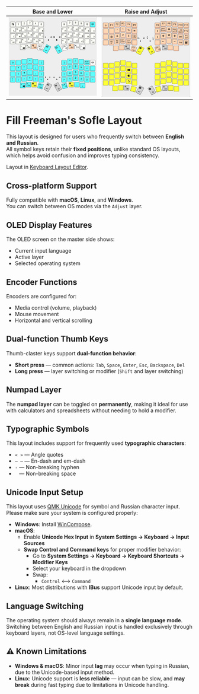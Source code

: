 Base and Lower          |  Raise and Adjust
:-------------------------:|:-------------------------:
![SofleKeyboard default keymap](/images/layout-01.jpg)  |  ![SofleKeyboard adjust layer](/images/layout-02.jpg)

# Fill Freeman's Sofle Layout

This layout is designed for users who frequently switch between **English and Russian**.  
All symbol keys retain their **fixed positions**, unlike standard OS layouts, which helps avoid confusion and improves typing consistency.

Layout in [Keyboard Layout Editor](https://www.keyboard-layout-editor.com/##@_name=SofleKeyboard&author=Alexander%20Linkov&switchMount=cherry&switchBrand=gateron&switchType=KS-3-Yellow%3B&@_y:0.2&x:3&c=%23e8e7e3&p=CHICKLET&f:8&fa@:0&:0&:3%3B%3B&=%0A%0A%E2%84%96%0A%0A%0A%0A%0A%0A%0A3&_x:7&a:7%3B&=8%3B&@_y:-0.95&x:10%3B&=7%3B&@_y:-0.9&x:2%3B&=2&_x:1%3B&=4&_x:7%3B&=9%3B&@_y:-0.85&f:9%3B&=%3Ci%20class%2F=%22fa%20fa-language%22%20aria-hidden%2F=%22true%22%3E&_f:8%3B&=1&_x:3%3B&=5&_x:3%3B&=6&_x:3%3B&=10&_c=%2300eeff&f:9%3B&=%3Ci%20class%2F='kb%20kb-Arrows-Down-Circle-Filled'%3E%3C%2F%2Fi%3E%3B&@_y:-0.30000000000000004&x:3&c=%23e8e7e3&a:4&f:6%3B&=E%0A%0A%0A%D0%A3&_x:7%3B&=I%0A%0A%0A%D0%A8%3B&@_y:-0.95&x:10%3B&=U%0A%0A%0A%D0%93%3B&@_y:-0.8999999999999999&x:2%3B&=W%0A%0A%0A%D0%A6&_x:1%3B&=R%0A%0A%0A%D0%9A&_x:7%3B&=O%0A%0A%0A%D0%A9%3B&@_y:-0.8500000000000001&f:8&fa@:5&:5&:0&:6%3B%3B&=%7D%0A%5D%0A%0A%D0%AA&_f:6%3B&=Q%0A%0A%0A%D0%99&_x:3%3B&=T%0A%0A%0A%D0%95&_c=%23cccccc&a:7&w:3&h:2.75&d:true%3B&=&_c=%23e8e7e3&a:4%3B&=Y%0A%0A%0A%D0%9D&_x:3%3B&=P%0A%0A%0A%D0%97&=%7B%0A%5B%0A%0A%D0%A5%3B&@_y:-0.2999999999999998&x:3%3B&=D%0A%0A%0A%D0%92&_x:7%3B&=K%0A%0A%0A%D0%9B%3B&@_y:-0.8500000000000001&x:2%3B&=S%0A%0A%0A%D0%AB&_x:1&n:true%3B&=F%0A%0A%0A%D0%90&_x:5&n:true%3B&=J%0A%0A%0A%D0%9E&_x:1%3B&=L%0A%0A%0A%D0%94%3B&@_y:-0.8500000000000001&fa@:5&:5%3B%3B&=~%0A%60%0A%0A%D0%81&_f:6%3B&=A%0A%0A%0A%D0%A4&_x:3&f:6%3B&=G%0A%0A%0A%D0%9F&_x:3&f:6%3B&=H%0A%0A%0A%D0%A0&_x:3%3B&=%0A%0A%0A%D0%96&=%22%0A'%0A%0A%D0%AD%3B&@_y:-0.2999999999999998&x:3&f:6%3B&=C%0A%0A%0A%D0%A1&_x:7%3B&=%0A%0A%0A%D0%91%3B&@_y:-0.8500000000000001&x:2&f:6%3B&=X%0A%0A%0A%D0%A7&_x:1&f:6%3B&=V%0A%0A%0A%D0%9C&_x:5&f:6%3B&=M%0A%0A%0A%D0%AC&_x:1%3B&=%0A%0A%0A%D0%AE%3B&@_y:-0.8500000000000001&f:6%3B&=%3Ci%20class%2F='mss%20mss-Unicode-Option-3'%3E%3C%2F%2Fi%3E%0A%0A%0AAlt&_f:6%3B&=Z%0A%0A%0A%D0%AF&_x:3&f:6%3B&=B%0A%0A%0A%D0%9C&_x:3&f:6%3B&=N%0A%0A%0A%D0%A2&_x:3&t=%23999999&f:6%3B&=%3F%0A%2F%2F%0A,%0A.&_t=%23000000&fa@:0&:5&:0&:0&:0&:0&:0%3B%3B&=%3Ci%20class%2F='mss%20mss-Unicode-Option-3'%3E%3C%2F%2Fi%3E%0A%0A%0AAlt%3B&@_y:-0.15000000000000036&x:2.75%3B&=%3Ci%20class%2F='mss%20mss-Unicode-Command-3'%3E%3C%2F%2Fi%3E%0A%0A%0ACtrl&_c=%23ffaa88%3B&=%3Ci%20class%2F='kb%20kb-Arrows-Up-Circle-Filled'%3E%3C%2F%2Fi%3E%0A%0A%0ATab&_x:5.5%3B&=%3Ci%20class%2F='kb%20kb-Arrows-Up-Circle-Filled'%3E%3C%2F%2Fi%3E%0A%0A%0Adel%3B&@_y:-0.8499999999999996&x:1.75&c=%23e8e7e3%3B&=%3Ci%20class%2F='fa%20fa-angle-up'%3E%3C%2F%2Fi%3E%0A%0A%0A%3Ci%20class%2F='fa%20fa-windows'%3E%3C%2F%2Fi%3E%3B&@_y:1.4000000000000004&x:3&c=%2300eeff&a:7&f:8%3B&=%3Cb%3E~&_x:7%3B&=%2F%2F%3B&@_y:-0.9500000000000002&x:10%3B&=*%3B&@_y:-0.9000000000000004&x:2%3B&=&_x:1%3B&=%3Cb%3E%60%3C%2F%2Fb%3E&_x:7%3B&=%3B&@_y:-0.8500000000000005&f:9%3B&=%3Ci%20class%2F='mss%20mss-Unicode-Escape-3'%3E%3C%2F%2Fi%3E&_f:8%3B&=&_x:3%3B&=%7B&_x:3%3B&=%5D&_x:3&f:5%3B&=Num%20Lock&_c=%23ffffff&f:9%3B&=%3Ci%20class%2F='kb%20kb-Arrows-Down-Circle-Filled'%3E%3C%2F%2Fi%3E%3B&@_y:-0.29999999999999893&x:3&c=%2300eeff&f:8%3B&=%3Cb%3E%2F:&_x:7%3B&=8%3B&@_y:-0.9500000000000002&x:10%3B&=7%3B&@_y:-0.8999999999999986&x:2&a:5&f:6%3B&=%3Cb%3E%C2%BB%0A%3Cb%3E%22&_x:1&a:7&f:8%3B&=%3Cb%3E%2F%3B&_x:7%3B&=9%3B&@_y:-0.8500000000000014&f:5%3B&=&_a:5&f:6%3B&=%3Cb%3E%C2%AB%0A%3Cb%3E'&_x:3&a:7&f:8%3B&=%5B&_c=%2300bbff&f:6&w:3&h:2.75&d:true%3B&=&_c=%2300eeff&f:8%3B&=%7D&_x:3&f:6%3B&=+&_f:5%3B&=%3B&@_y:-0.29999999999999893&x:3&f:6%3B&=%3Cb%3E.&_x:7&f:8%3B&=5%3B&@_y:-0.8499999999999996&x:2&f:9%3B&=%3Cb%3E%3F&_x:1&f:8&n:true%3B&=%3Cb%3E,&_x:5&n:true%3B&=4&_x:1%3B&=6%3B&@_y:-0.8500000000000014&t=%230005ff&f:5%3B&=&_t=%23000000&f:9%3B&=%3Cb%3E!%3C%2F%2Fb%3E&_x:3&f:8%3B&=(&_x:3%3B&=)&_x:3%3B&=-&_f:6%3B&=%3B&@_y:-0.4499999999999993&x:5.75&c=%23cccccc&f:9&d:true%3B&=%3Ci%20class%2F='mss%20mss-Unicode-Page-Up-5'%3E%3C%2F%2Fi%3E&_x:-0.25&d:true%3B&=%3Ci%20class%2F='mss%20mss-Unicode-Page-Down-5'%3E%3C%2F%2Fi%3E%3B&@_y:-0.8499999999999996&x:3&c=%2300eeff&f:8%3B&=%2F=&_x:7%3B&=2%3B&@_y:-0.8499999999999996&x:2%3B&=%2F%2F&_x:1&a:5&f:6%3B&=%3Cb%3E%2F_%0A%3Cb%3E-&_x:5&a:7&f:8%3B&=1&_x:1%3B&=3%3B&@_y:-0.9000000000000004&x:6.1&c=%23cccccc&f:9&d:true%3B&=%3Ci%20class%2F=%22fa%20fa-caret-left%22%20aria-hidden%2F=%22true%22%3E%3C%2F%2Fi%3E&_x:0.6500000000000004&d:true%3B&=%3Ci%20class%2F=%22fa%20fa-caret-right%22%20aria-hidden%2F=%22true%22%3E%3C%2F%2Fi%3E%3B&@_y:-0.9500000000000011&c=%2300eeff&a:5&f:5%3B&=%7C%0A%5C&_a:7&f:8%3B&=%5C&_x:3%3B&=%3C&_x:3%3B&=%3E&_x:3%3B&=0&_a:5&f:5%3B&=%3Cb%3E%2F_%0A%3Cb%3E-%3B&@_y:-0.14999999999999858&x:2.75&a:4&f:6%3B&=%3Ci%20class%2F='mss%20mss-Unicode-Command-3'%3E%3C%2F%2Fi%3E%0A%0A%0ACtrl&_c=%23eeee00%3B&=%3Ci%20class%2F=%22fa%20fa-cog%22%20aria-hidden%2F=%22true%22%3E%3C%2F%2Fi%3E%0A%0A%0ATab&_x:5.5%3B&=%3Ci%20class%2F=%22fa%20fa-cog%22%20aria-hidden%2F=%22true%22%3E%3C%2F%2Fi%3E%0A%0A%0Adel%3B&@_y:-0.8500000000000014&x:1.75&c=%2300eeff%3B&=%3Ci%20class%2F='fa%20fa-angle-up'%3E%3C%2F%2Fi%3E%0A%0A%0A%3Ci%20class%2F='fa%20fa-windows'%3E%3C%2F%2Fi%3E%3B&@_y:2&x:3&c=%23ffaa88&a:7&f:8%3B&=F3&_x:7%3B&=F8%3B&@_y:-0.9499999999999993&x:10%3B&=F7%3B&@_y:-0.9000000000000004&x:2%3B&=F2&_x:1%3B&=F4&_x:7%3B&=F9%3B&@_y:-0.8499999999999996%3B&=%3Ci%20class%2F='mss%20mss-Unicode-Escape-3'%3E%3C%2F%2Fi%3E&=F1&_x:3%3B&=F5&_x:3%3B&=F6&_x:3%3B&=F10&=F11%3B&@_y:-0.3000000000000007&x:3%3B&=%5E&_x:7%3B&=%3Ci%20class%2F='fa%20fa-arrow-up'%3E%3C%2F%2Fi%3E%3B&@_y:-0.9499999999999993&x:10&f:6%3B&=prev%20word%3B&@_y:-0.9000000000000004&x:2&f:8%3B&=*&_x:1%3B&=%25&_x:7&f:6%3B&=next%20word%3B&@_y:-0.8500000000000014&t=%230005ff&f:9%3B&=&_t=%23000000&f:6%3B&=&_x:3&f:8%3B&=%3Ci%20class%2F='kb%20kb-Hamburger-Menu'%3E%3C%2F%2Fi%3E&_f:6&w:3&h:2.75&d:true%3B&=&_f:9%3B&=%3Ci%20class%2F='mss%20mss-Unicode-Page-Up-5'%3E%3C%2F%2Fi%3E&_x:3&f:6%3B&=%3Ci%20class%2F='kb%20kb-Unicode-BackSpace-DeleteLeft-Big'%3E%3C%2F%2Fi%3E%20word&_f:8%3B&=F12%3B&@_y:-0.3000000000000007&x:3%3B&=%23&_x:7%3B&=%3Ci%20class%2F='fa%20fa-arrow-down'%3E%3C%2F%2Fi%3E%3B&@_y:-0.8499999999999979&x:2%3B&=%2F&&_x:1&n:true%3B&=$&_x:5&n:true%3B&=%3Ci%20class%2F='fa%20fa-arrow-left'%3E%3C%2F%2Fi%3E&_x:1%3B&=%3Ci%20class%2F='fa%20fa-arrow-right'%3E%3C%2F%2Fi%3E%3B&@_y:-0.8500000000000014&t=%230005ff&f:6%3B&=&_t=%23000000&f:8%3B&=%2F@&_x:3&f:5%3B&=Caps%20Lock&_x:1.25&c=%23cccccc&f:3&d:true%3B&=%3Ci%20class%2F=%22fa%20fa-chevron-up%22%20aria-hidden%2F=%22true%22%3E%3C%2F%2Fi%3E&_x:0.75&c=%23ffaa88&f:9%3B&=%3Ci%20class%2F='mss%20mss-Unicode-Page-Down-5'%3E%3C%2F%2Fi%3E&_x:3&f:8%3B&=del&_t=%230d0d0b&f:6%3B&=Prt%20Scr%3B&@_y:-0.75&x:5.6&c=%23cccccc&t=%23000000&f:3&d:true%3B&=%3Ci%20class%2F=%22fa%20fa-chevron-left%22%20aria-hidden%2F=%22true%22%3E%3C%2F%2Fi%3E&_x:-0.7999999999999998&d:true%3B&=%3Ci%20class%2F=%22fa%20fa-mouse-pointer%22%20aria-hidden%2F=%22true%22%3E%3C%2F%2Fi%3E&_x:-0.20000000000000018&d:true%3B&=%3Ci%20class%2F=%22fa%20fa-mouse-pointer%22%20aria-hidden%2F=%22true%22%3E%3C%2F%2Fi%3E&_x:-0.8499999999999996&d:true%3B&=%3Ci%20class%2F=%22fa%20fa-chevron-right%22%20aria-hidden%2F=%22true%22%3E%3C%2F%2Fi%3E&_x:-0.5&d:true%3B&=%3Ci%20class%2F=%22fa%20fa-mouse-pointer%22%20aria-hidden%2F=%22true%22%3E%3C%2F%2Fi%3E&_d:true%3B&=%3Ci%20class%2F=%22fa%20fa-mouse-pointer%22%20aria-hidden%2F=%22true%22%3E%3C%2F%2Fi%3E%3B&@_y:-0.75&x:8.25&d:true%3B&=%3Ci%20class%2F=%22fa%20fa-chevron-down%22%20aria-hidden%2F=%22true%22%3E%3C%2F%2Fi%3E%3B&@_y:-0.8000000000000007&x:3&c=%23ffaa88&f:5%3B&=Em%20Dash&_x:7&f:8%3B&=%3B&@_y:-0.9499999999999993&x:6&c=%23cccccc&f:9&d:true%3B&=%3Ci%20class%2F=%22fa%20fa-caret-left%22%20aria-hidden%2F=%22true%22%3E%3C%2F%2Fi%3E&_x:0.75&d:true%3B&=%3Ci%20class%2F=%22fa%20fa-caret-right%22%20aria-hidden%2F=%22true%22%3E%3C%2F%2Fi%3E%3B&@_y:-0.8999999999999986&x:2&c=%23ffaa88&f:5%3B&=NB%3Cbr%2F%2F%3EHP&_x:1%3B&=En%20Dash&_x:5&f:9%3B&=%3Ci%20class%2F='kb%20kb-Line-Start'%3E%3C%2F%2Fi%3E&_x:1%3B&=%3Ci%20class%2F='kb%20kb-Line-End'%3E%3C%2F%2Fi%3E%3B&@_y:-0.8500000000000014&t=%230005ff&f:5%3B&=&_x:4&t=%23000000&f:4%3B&=&_x:3&f:8%3B&=&_x:3%3B&=Ins&_f:9%3B&=%3Ci%20class%2F=%22fa%20fa-calculator%22%20aria-hidden%2F=%22true%22%3E%3C%2F%2Fi%3E%3B&@_y:-0.14999999999999858&x:2.75&f:6%3B&=&_c=%23aaaaaa&a:4%3B&=%3Ci%20class%2F='kb%20kb-Arrows-Up-Circle-Filled'%3E%3C%2F%2Fi%3E%0A%0A%0ATab&_x:5.5%3B&=%3Ci%20class%2F='kb%20kb-Arrows-Up-Circle-Filled'%3E%3C%2F%2Fi%3E%0A%0A%0Adel%3B&@_y:-0.8500000000000014&x:1.75&c=%23ffaa88&a:7&f:9%3B&=%3B&@_y:1.5&x:3&c=%23eeee00&f:3%3B&=&_x:7%3B&=%3B&@_y:-0.75&x:2%3B&=&_x:1%3B&=&_x:5%3B&=&_x:1%3B&=%3B&@_y:-0.75&f:8%3B&=&_f:3%3B&=&_x:3%3B&=&_x:3&f:8%3B&=&_x:3&f:3%3B&=&=%3B&@_y:-0.5&x:3%3B&=&_x:7%3B&=%3B&@_y:-0.75&x:2%3B&=&_x:1&f:9%3B&=%3Ci%20class%2F='fa%20fa-windows'%3E%3C%2F%2Fi%3E&_x:5&f:3%3B&=&_x:1%3B&=%3B&@_y:-0.75%3B&=&=&_x:3%3B&=&_x:3%3B&=&_x:3%3B&=&=%3B&@_y:-0.5&x:3%3B&=&_x:7%3B&=%3B&@_y:-0.75&x:2%3B&=&_x:1&f:9%3B&=%3Ci%20class%2F=%22fa%20fa-apple%22%20aria-hidden%2F=%22true%22%3E%3C%2F%2Fi%3E&_x:5&f:3%3B&=&_x:1%3B&=%3B&@_y:-0.75%3B&=&=&_x:3%3B&=&_x:3%3B&=&_x:3%3B&=&=%3B&@_y:-0.5&x:3%3B&=&_x:7%3B&=%3B&@_y:-0.75&x:2%3B&=&_x:1&f:9%3B&=%3Ci%20class%2F=%22fa%20fa-linux%22%20aria-hidden%2F=%22true%22%3E%3C%2F%2Fi%3E&_x:5&f:3%3B&=&_x:1%3B&=%3B&@_y:-0.75%3B&=&=&_x:3%3B&=&_x:3%3B&=&_x:3%3B&=&=%3B&@_y:-0.14999999999999858&x:2.65&f:9%3B&=&_c=%23aaaaaa&a:4&f:6%3B&=%3Ci%20class%2F='kb%20kb-Arrows-Up-Circle-Filled'%3E%3C%2F%2Fi%3E%0A%0A%0ATab%3B&@_y:-0.9500000000000028&x:10.3%3B&=%3Ci%20class%2F='kb%20kb-Arrows-Up-Circle-Filled'%3E%3C%2F%2Fi%3E%0A%0A%0Adel%3B&@_y:-0.9499999999999993&x:1.65&c=%23eeee00&a:7%3B&=%3B&@_rx:0.25&y:4.35&x:11&c=%23ffffff&a:4%3B&=%3Ci%20class%2F='mss%20mss-Unicode-Command-3'%3E%3C%2F%2Fi%3E%0A%0A%0ACtrl%3B&@_y:5.700000000000001&x:11&c=%2300eeff&a:7&f:9%3B&=%3Cb%3E.%3B&@_y:6.300000000000001&x:11&c=%23ffaa88%3B&=%3B&@_y:-0.8500000000000014&x:12%3B&=%3B&@_y:5.899999999999999&x:11.05&c=%23eeee00%3B&=%3B&@_y:-0.8499999999999979&x:12.05%3B&=%3B&@_rx:0.5&y:2.75&x:5.25&c=%23ffffff&f:6&d:true%3B&=%3Ci%20class%2F=%22fa%20fa-volume-down%22%20aria-hidden%2F=%22true%22%3E%3C%2F%2Fi%3E&_d:true%3B&=%3Ci%20class%2F=%22fa%20fa-volume-up%22%20aria-hidden%2F=%22true%22%3E%3C%2F%2Fi%3E&_x:-0.5&d:true%3B&=%3Ci%20class%2F=%22fa%20fa-step-backward%22%20aria-hidden%2F=%22true%22%3E%3C%2F%2Fi%3E&_d:true%3B&=%3Ci%20class%2F=%22fa%20fa-step-forward%22%20aria-hidden%2F=%22true%22%3E%3C%2F%2Fi%3E%3B&@_y:-0.5&x:5.75&f:9&d:true%3B&=%3Ci%20class%2F=%22fa%20fa-volume-off%22%20aria-hidden%2F=%22true%22%3E%3C%2F%2Fi%3E&_x:0.5&f:7&d:true%3B&=%3Ci%20class%2F=%22fa%20fa-play%22%20aria-hidden%2F=%22true%22%3E%3C%2F%2Fi%3E%3B&@_y:0.25&x:11.75&a:4&f:6%3B&=%3Ci%20class%2F='fa%20fa-angle-up'%3E%3C%2F%2Fi%3E%0A%0A%0A%3Ci%20class%2F='fa%20fa-windows'%3E%3C%2F%2Fi%3E%3B&@_y:5.699999999999999&x:11.75&c=%2300eeff&a:7&f:9%3B&=%3Cb%3E,%3B&@_rx:1.25&y:17.5&x:-0.25&c=%23ffaa88&f:5%3B&=NB%3Cbr%3ESP%3B&@_r:15&rx:0&y:17.8&x:0.25&c=%2300eeff&f:3&w:1.25&h:2&w2:1.5&h2:1&x2:-0.25%3B&=%3B&@_rx:0.75&y:3.25&x:5.25&c=%23ffffff&a:4&f:6&fa@:4%3B%3B&=Shift%0A%0A%0Aspc%3B&@_y:5.449999999999999&x:7&c=%2300eeff%3B&=Shift%0A%0A%0Aspc%3B&@_y:6.050000000000001&x:8.9&c=%23ffaa88%3B&=Shift%0A%0A%0Aspc%3B&@_y:5.75&x:10.65&c=%23eeee00&a:7%3B&=%3B&@_r:30&rx:0&y:0.6&x:7.75&c=%2300eeff&a:4&f:9&h:1.5%3B&=%3Ci%20class%2F='kb%20kb-Arrows-Down-Circle-Filled'%3E%3C%2F%2Fi%3E%0A%0A%0A%0A%0A%0A%0A%0A%0A%0A%3Ci%20class%2F='kb%20kb-Return-2'%3E%3C%2F%2Fi%3E%3B&@_y:4.699999999999999&x:11.25&c=%23aaaaaa&h:1.5%3B&=%3Ci%20class%2F='kb%20kb-Arrows-Down-Circle-Filled'%3E%3C%2F%2Fi%3E%0A%0A%0A%0A%0A%0A%0A%0A%0A%0A%3Ci%20class%2F='kb%20kb-Return-2'%3E%3C%2F%2Fi%3E%3B&@_y:5.450000000000001&x:14.8&c=%23eeee00&h:1.5%3B&=%3Ci%20class%2F=%22fa%20fa-cog%22%20aria-hidden%2F=%22true%22%3E%3C%2F%2Fi%3E%0A%0A%0A%0A%0A%0A%0A%0A%0A%0A%3Ci%20class%2F='kb%20kb-Return-2'%3E%3C%2F%2Fi%3E%3B&@_rx:6.5&ry:26&y:-0.5&x:-0.40000000000000036&c=%23aaaaaa&h:1.5%3B&=%3Ci%20class%2F=%22fa%20fa-cog%22%20aria-hidden%2F=%22true%22%3E%3C%2F%2Fi%3E%0A%0A%0A%0A%0A%0A%0A%0A%0A%0A%3Ci%20class%2F='kb%20kb-Return-2'%3E%3C%2F%2Fi%3E%3B&@_r:90&rx:9.25&ry:10.75&x:-1&c=%23cccccc&a:7&d:true%3B&=%3Ci%20class%2F='mss%20mss-Unicode-Page-Up-5'%3E%3C%2F%2Fi%3E%3B&@_r:-90&rx:9&ry:11.75&y:-1.75&x:1&d:true%3B&=%3Ci%20class%2F='mss%20mss-Unicode-Page-Up-5'%3E%3C%2F%2Fi%3E%3B&@_r:-30&rx:0.2&ry:19.95&y:2.75&x:6.8999999999999995&c=%23eeee00&sb=gateron&st=KS-3-Yellow&a:4&h:1.5%3B&=%3Ci%20class%2F=%22fa%20fa-cog%22%20aria-hidden%2F=%22true%22%3E%3C%2F%2Fi%3E%0A%0A%0A%0A%0A%0A%0A%0A%0A%0A%3Ci%20class%2F='mss%20mss-Unicode-Escape-3'%3E%3C%2F%2Fi%3E%3B&@_rx:0.5&ry:0&y:7.85&x:3.75&c=%2300eeff&h:1.5%3B&=%3Ci%20class%2F='kb%20kb-Arrows-Down-Circle-Filled'%3E%3C%2F%2Fi%3E%0A%0A%0A%0A%0A%0A%0A%0A%0A%0A%3Ci%20class%2F='mss%20mss-Unicode-Escape-3'%3E%3C%2F%2Fi%3E%3B&@_y:4.700000000000001&x:0.35&c=%23aaaaaa&h:1.5%3B&=%3Ci%20class%2F='kb%20kb-Arrows-Down-Circle-Filled'%3E%3C%2F%2Fi%3E%0A%0A%0A%0A%0A%0A%0A%0A%0A%0A%3Ci%20class%2F='mss%20mss-Unicode-Escape-3'%3E%3C%2F%2Fi%3E%3B&@_rx:8.75&ry:26&y:-0.6000000000000014&x:-0.8499999999999996&h:1.5%3B&=%3Ci%20class%2F=%22fa%20fa-cog%22%20aria-hidden%2F=%22true%22%3E%3C%2F%2Fi%3E%0A%0A%0A%0A%0A%0A%0A%0A%0A%0A%3Ci%20class%2F='mss%20mss-Unicode-Escape-3'%3E%3C%2F%2Fi%3E%3B&@_r:-15&rx:0&ry:0&y:6.9&x:7.5&c=%23ffffff&f:6&fa@:4%3B%3B&=Shift%0A%0A%0A%3Ci%20class%2F='kb%20kb-Unicode-BackSpace-DeleteLeft-Big'%3E%3C%2F%2Fi%3E%3B&@_y:5.449999999999999&x:5.7&c=%2300eeff%3B&=Shift%0A%0A%0A%3Ci%20class%2F='kb%20kb-Unicode-BackSpace-DeleteLeft-Big'%3E%3C%2F%2Fi%3E%3B&@_y:6.049999999999999&x:3.8&c=%23ffaa88%3B&=Shift%0A%0A%0A%3Ci%20class%2F='kb%20kb-Unicode-BackSpace-DeleteLeft-Big'%3E%3C%2F%2Fi%3E%3B&@_y:5.800000000000001&x:2.1&c=%23eeee00&a:7%3B&=).

## Cross-platform Support

Fully compatible with **macOS**, **Linux**, and **Windows**.  
You can switch between OS modes via the `Adjust` layer.

## OLED Display Features

The OLED screen on the master side shows:
- Current input language
- Active layer
- Selected operating system

## Encoder Functions

Encoders are configured for:
- Media control (volume, playback)
- Mouse movement
- Horizontal and vertical scrolling

## Dual-function Thumb Keys

Thumb-claster keys support **dual-function behavior**:
- **Short press** — common actions: `Tab`, `Space`, `Enter`, `Esc`, `Backspace`, `Del`
- **Long press** — layer switching or modifier (`Shift` and layer switching)

## Numpad Layer

The **numpad layer** can be toggled on **permanently**, making it ideal for use with calculators and spreadsheets without needing to hold a modifier.

## Typographic Symbols

This layout includes support for frequently used **typographic characters**:
- `« »` — Angle quotes
- `– —` — En-dash and em-dash
- `‑` — Non-breaking hyphen
- ` ` — Non-breaking space

## Unicode Input Setup

This layout uses [QMK Unicode](https://docs.qmk.fm/features/unicode) for symbol and Russian character input. Please make sure your system is configured properly:

- **Windows**: Install [WinCompose](https://github.com/samhocevar/wincompose).
- **macOS**:
  - Enable **Unicode Hex Input** in **System Settings → Keyboard → Input Sources**
  - **Swap Control and Command keys** for proper modifier behavior:
    - Go to **System Settings → Keyboard → Keyboard Shortcuts → Modifier Keys**
    - Select your keyboard in the dropdown
    - Swap:
      - `Control` ⟷ `Command`
- **Linux**: Most distributions with **IBus** support Unicode input by default.

## Language Switching

The operating system should always remain in a **single language mode**.  
Switching between English and Russian input is handled exclusively through keyboard layers, not OS-level language settings.

## ⚠ Known Limitations

- **Windows & macOS**: Minor input **lag** may occur when typing in Russian, due to the Unicode-based input method.
- **Linux**: Unicode support is **less reliable** — input can be slow, and **may break** during fast typing due to limitations in Unicode handling.


